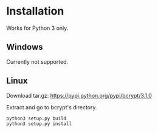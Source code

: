 # Installation

Works for Python 3 only.

## Windows
Currently not supported.

## Linux
Download tar.gz: https://pypi.python.org/pypi/bcrypt/3.1.0

Extract and go to bcrypt's directory.
```
python3 setup.py build
python3 setup.py install
```
